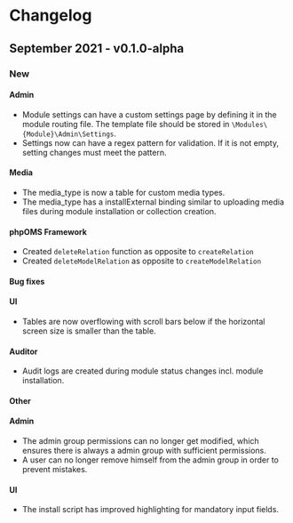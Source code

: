 # Changelog

## September 2021 - v0.1.0-alpha

### New

#### Admin

* Module settings can have a custom settings page by defining it in the module routing file. The template file should be stored in `\Modules\{Module}\Admin\Settings`.
* Settings now can have a regex pattern for validation. If it is not empty, setting changes must meet the pattern.

#### Media

* The media_type is now a table for custom media types.
* The media_type has a installExternal binding similar to uploading media files during module installation or collection creation.

#### phpOMS Framework

* Created `deleteRelation` function as opposite to `createRelation`
* Created `deleteModelRelation` as opposite to `createModelRelation`

#### Bug fixes

#### UI

* Tables are now overflowing with scroll bars below if the horizontal screen size is smaller than the table.

#### Auditor

* Audit logs are created during module status changes incl. module installation.

#### Other

#### Admin

* The admin group permissions can no longer get modified, which ensures there is always a admin group with sufficient permissions.
* A user can no longer remove himself from the admin group in order to prevent mistakes.

#### UI

* The install script has improved highlighting for mandatory input fields.